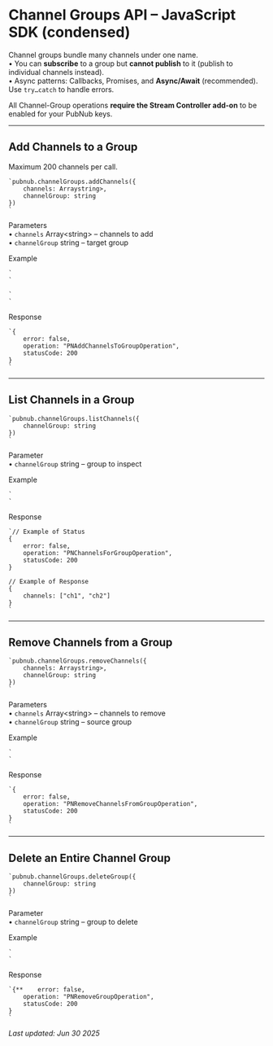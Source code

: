 # Channel Groups API – JavaScript SDK (condensed)

Channel groups bundle many channels under one name.  
• You can **subscribe** to a group but **cannot publish** to it (publish to individual channels instead).  
• Async patterns: Callbacks, Promises, and **Async/Await** (recommended). Use `try…catch` to handle errors.

All Channel-Group operations **require the Stream Controller add-on** to be enabled for your PubNub keys.

---

## Add Channels to a Group
Maximum 200 channels per call.
``` 
`pubnub.channelGroups.addChannels({  
    channels: Arraystring>,  
    channelGroup: string  
})  
`
```
Parameters  
• `channels` Array\<string> – channels to add  
• `channelGroup` string – target group

Example
```
`  
`
```
```
`  
`
```
Response
```
`{  
    error: false,  
    operation: "PNAddChannelsToGroupOperation",  
    statusCode: 200  
}  
`
```

---

## List Channels in a Group
``` 
`pubnub.channelGroups.listChannels({  
    channelGroup: string  
})  
`
```
Parameter  
• `channelGroup` string – group to inspect

Example
```
`  
`
```
Response
```
`// Example of Status  
{  
    error: false,  
    operation: "PNChannelsForGroupOperation",  
    statusCode: 200  
}  
  
// Example of Response  
{  
    channels: ["ch1", "ch2"]  
}  
`
```

---

## Remove Channels from a Group
``` 
`pubnub.channelGroups.removeChannels({  
    channels: Arraystring>,  
    channelGroup: string  
})  
`
```
Parameters  
• `channels` Array\<string> – channels to remove  
• `channelGroup` string – source group

Example
```
`  
`
```
Response
```
`{  
    error: false,  
    operation: "PNRemoveChannelsFromGroupOperation",  
    statusCode: 200  
}  
`
```

---

## Delete an Entire Channel Group
``` 
`pubnub.channelGroups.deleteGroup({  
    channelGroup: string  
})  
`
```
Parameter  
• `channelGroup` string – group to delete

Example
```
`  
`
```
Response
```
`{**    error: false,  
    operation: "PNRemoveGroupOperation",  
    statusCode: 200  
}  
`
```

_Last updated: Jun 30 2025_